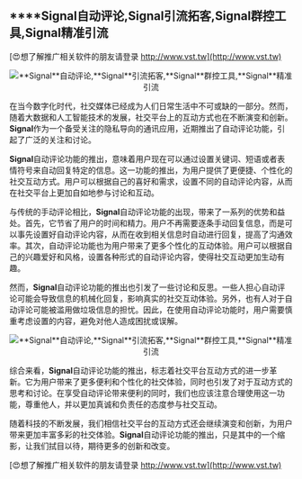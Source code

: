 ## ****Signal**自动评论,**Signal**引流拓客,**Signal**群控工具,**Signal**精准引流**

[😍想了解推广相关软件的朋友请登录 http://www.vst.tw](http://www.vst.tw)

 <center><img src="https://vst.tw/MP4/tuiguang/png/7.png" alt="**Signal**自动评论,**Signal**引流拓客,**Signal**群控工具,**Signal**精准引流"></center>

在当今数字化时代，社交媒体已经成为人们日常生活中不可或缺的一部分。然而，随着大数据和人工智能技术的发展，社交平台上的互动方式也在不断演变和创新。**Signal**作为一个备受关注的隐私导向的通讯应用，近期推出了自动评论功能，引起了广泛的关注和讨论。

**Signal**自动评论功能的推出，意味着用户现在可以通过设置关键词、短语或者表情符号来自动回复特定的信息。这一功能的推出，为用户提供了更便捷、个性化的社交互动方式。用户可以根据自己的喜好和需求，设置不同的自动评论内容，从而在社交平台上更加自如地参与讨论和互动。

与传统的手动评论相比，**Signal**自动评论功能的出现，带来了一系列的优势和益处。首先，它节省了用户的时间和精力。用户不再需要逐条手动回复信息，而是可以事先设置好自动评论内容，从而在收到相关信息时自动进行回复，提高了沟通效率。其次，自动评论功能也为用户带来了更多个性化的互动体验。用户可以根据自己的兴趣爱好和风格，设置各种形式的自动评论内容，使得社交互动更加生动有趣。

然而，**Signal**自动评论功能的推出也引发了一些讨论和反思。一些人担心自动评论可能会导致信息的机械化回复，影响真实的社交互动体验。另外，也有人对于自动评论可能被滥用做垃圾信息的担忧。因此，在使用自动评论功能时，用户需要慎重考虑设置的内容，避免对他人造成困扰或误解。

 <center><img src="https://vst.tw/MP4/tuiguang/png/1.png" alt="**Signal**自动评论,**Signal**引流拓客,**Signal**群控工具,**Signal**精准引流"></center>

综合来看，**Signal**自动评论功能的推出，标志着社交平台互动方式的进一步革新。它为用户带来了更多便利和个性化的社交体验，同时也引发了对于互动方式的思考和讨论。在享受自动评论带来便利的同时，我们也应该注意合理使用这一功能，尊重他人，并以更加真诚和负责任的态度参与社交互动。

随着科技的不断发展，我们相信社交平台的互动方式还会继续演变和创新，为用户带来更加丰富多彩的社交体验。**Signal**自动评论功能的推出，只是其中的一个缩影，让我们拭目以待，期待更多的创新和改变。

[😍想了解推广相关软件的朋友请登录 http://www.vst.tw](http://www.vst.tw)



